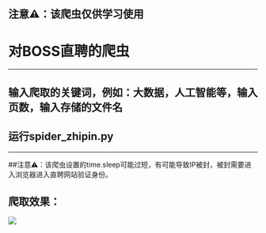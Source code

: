 ## 注意⚠️：该爬虫仅供学习使用

# 对BOSS直聘的爬虫

***************

## 输入爬取的关键词，例如：大数据，人工智能等，输入页数，输入存储的文件名

## 运行spider_zhipin.py
***************

##注意⚠️：该爬虫设置的time.sleep可能过短，有可能导致IP被封，被封需要进入浏览器进入直聘网站验证身份。

## 爬取效果：

![](http://ww4.sinaimg.cn/large/006tNc79ly1g5eppq5coyj31lj0u01kx.jpg)

